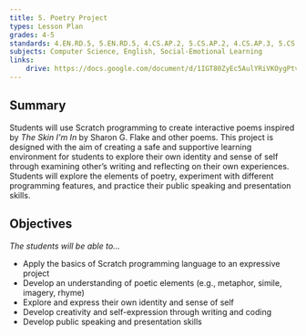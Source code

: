 ```yaml
---
title: 5. Poetry Project
types: Lesson Plan
grades: 4-5
standards: 4.EN.RD.5, 5.EN.RD.5, 4.CS.AP.2, 5.CS.AP.2, 4.CS.AP.3, 5.CS.AP.3, 4.CS.AP.4, 5.CS.AP.4, 4.SEL.SOA.1, 4.SEL.SOA.2, 5.SEL.SOA.1, 5.SEL.SOA.2
subjects: Computer Science, English, Social-Emotional Learning
links:
    drive: https://docs.google.com/document/d/1IGT80ZyEc5AulYRiVKOygPtvZE5Mp23CUTHYsP7GlXs/edit#heading=h.m0pux8r1cnez
---
```


## Summary

Students will use Scratch programming to create interactive poems inspired by *The Skin I'm In* by Sharon G. Flake and other poems. This project is designed with the aim of creating a safe and supportive learning environment for students to explore their own identity and sense of self through examining other’s writing and reflecting on their own experiences. Students will explore the elements of poetry, experiment with different programming features, and practice their public speaking and presentation skills.

## Objectives

*The students will be able to...*

- Apply the basics of Scratch programming language to an expressive project
- Develop an understanding of poetic elements (e.g., metaphor, simile, imagery, rhyme)
- Explore and express their own identity and sense of self
- Develop creativity and self-expression through writing and coding
- Develop public speaking and presentation skills  
